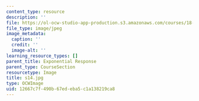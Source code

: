 ```yaml
---
content_type: resource
description: ''
file: https://ol-ocw-studio-app-production.s3.amazonaws.com/courses/18-03sc-differential-equations-fall-2011/12667c7f490b67edeba5c1a138219ca8_s14.jpg
file_type: image/jpeg
image_metadata:
  caption: ''
  credit: ''
  image-alt: ''
learning_resource_types: []
parent_title: Exponential Response
parent_type: CourseSection
resourcetype: Image
title: s14.jpg
type: OCWImage
uid: 12667c7f-490b-67ed-eba5-c1a138219ca8
---
```

